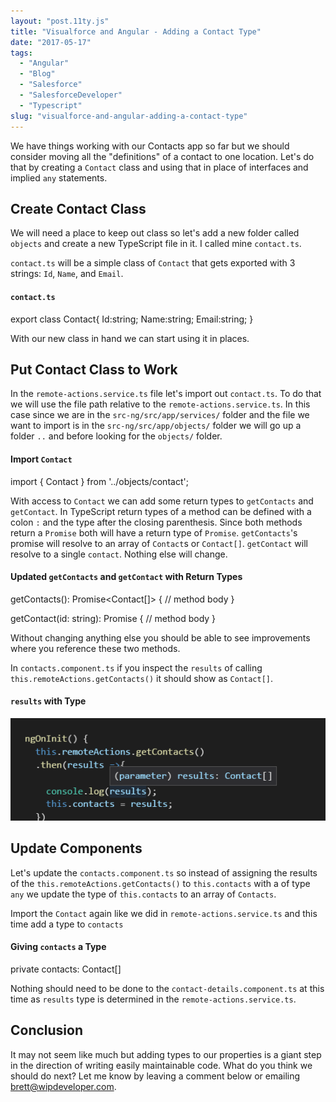 ```yaml
---
layout: "post.11ty.js"
title: "Visualforce and Angular - Adding a Contact Type"
date: "2017-05-17"
tags: 
  - "Angular"
  - "Blog"
  - "Salesforce"
  - "SalesforceDeveloper"
  - "Typescript"
slug: "visualforce-and-angular-adding-a-contact-type"
---
```


We have things working with our Contacts app so far but we should consider moving all the "definitions" of a contact to one location. Let's do that by creating a `Contact` class and using that in place of interfaces and implied `any` statements.

## Create Contact Class

We will need a place to keep out class so let's add a new folder called `objects` and create a new TypeScript file in it. I called mine `contact.ts`.

`contact.ts` will be a simple class of `Contact` that gets exported with 3 strings: `Id`, `Name`, and `Email`.

#### `contact.ts`

export class Contact{
  Id:string;
  Name:string;
  Email:string;
}

With our new class in hand we can start using it in places.

## Put Contact Class to Work

In the `remote-actions.service.ts` file let's import out `contact.ts`. To do that we will use the file path relative to the `remote-actions.service.ts`. In this case since we are in the `src-ng/src/app/services/` folder and the file we want to import is in the `src-ng/src/app/objects/` folder we will go up a folder `..` and before looking for the `objects/` folder.

#### Import `Contact`

import { Contact } from '../objects/contact';

With access to `Contact` we can add some return types to `getContacts` and `getContact`. In TypeScript return types of a method can be defined with a colon `:` and the type after the closing parenthesis. Since both methods return a `Promise` both will have a return type of `Promise`. `getContacts`'s promise will resolve to an array of `Contact`s or `Contact[]`. `getContact` will resolve to a single `contact`. Nothing else will change.

#### Updated `getContacts` and `getContact` with Return Types

getContacts(): Promise<Contact\[\]> {
  // method body
}

getContact(id: string): Promise<Contact> {
  // method body
}

Without changing anything else you should be able to see improvements where you reference these two methods.

In `contacts.component.ts` if you inspect the `results` of calling `this.remoteActions.getContacts()` it should show as `Contact[]`.

#### `results` with Type

![results with Type](images/angular-with-visualforce-11-001.png)

## Update Components

Let's update the `contacts.component.ts` so instead of assigning the results of the `this.remoteActions.getContacts()` to `this.contacts` with a of type `any` we update the type of `this.contacts` to an array of `Contacts`.

Import the `Contact` again like we did in `remote-actions.service.ts` and this time add a type to `contacts`

#### Giving `contacts` a Type

private contacts: Contact\[\]

Nothing should need to be done to the `contact-details.component.ts` at this time as `results` type is determined in the `remote-actions.service.ts`.

## Conclusion

It may not seem like much but adding types to our properties is a giant step in the direction of writing easily maintainable code. What do you think we should do next? Let me know by leaving a comment below or emailing [brett@wipdeveloper.com](mailto:brett@wipdeveloper.com).
